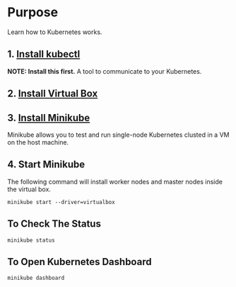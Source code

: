 # Purpose
Learn how to Kubernetes works.

## 1. [Install kubectl](https://kubernetes.io/docs/tasks/tools/)
**NOTE: Install this first.**
A tool to communicate to your Kubernetes. 

## 2. [Install Virtual Box](https://www.virtualbox.org/manual/ch02.html)

## 3. [Install Minikube](https://minikube.sigs.k8s.io/docs/start/)
Minikube allows you to test and run single-node Kubernetes clusted in a VM on the host machine. 

## 4. Start Minikube
The following command will install worker nodes and master nodes inside the virtual box.

`minikube start --driver=virtualbox`

## To Check The Status
`minikube status`

## To Open Kubernetes Dashboard
`minikube dashboard`
